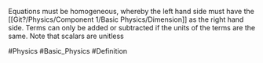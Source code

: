 Equations must be homogeneous, whereby the left hand side must have the [[Git?/Physics/Component 1/Basic Physics/Dimension]] as the right hand side. Terms can only be added or subtracted if the units of the terms are the same. Note that scalars are unitless

#Physics #Basic_Physics #Definition
